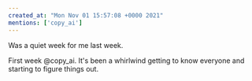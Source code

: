 ```yaml
---
created_at: "Mon Nov 01 15:57:08 +0000 2021"
mentions: ['copy_ai']
---
```


Was a quiet week for me last week.

First week @copy_ai. It's been a whirlwind getting to know everyone and starting to figure things out.